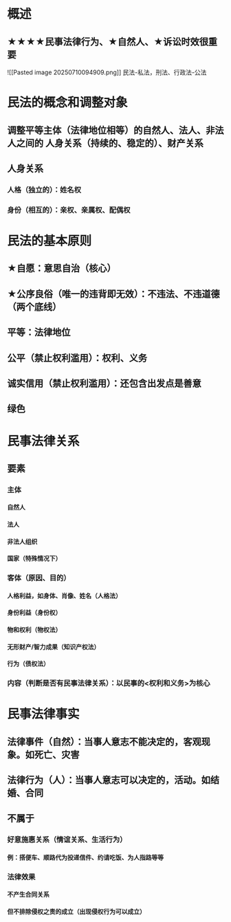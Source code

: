 # 概述
## ★★★★民事法律行为、★自然人、★诉讼时效很重要
![[Pasted image 20250710094909.png]]
民法-私法，刑法、行政法-公法
# 民法的概念和调整对象
## 调整平等主体（法律地位相等）的自然人、法人、非法人之间的 人身关系（持续的、稳定的）、财产关系
## 人身关系
### 人格（独立的）：姓名权
### 身份（相互的）：亲权、亲属权、配偶权
# 民法的基本原则
## ★自愿：意思自治（核心）
## ★公序良俗（唯一的违背即无效）：不违法、不违道德（两个底线）
## 平等：法律地位
## 公平（禁止权利滥用）：权利、义务
## 诚实信用（禁止权利滥用）：还包含出发点是善意
## 绿色
# 民事法律关系
## 要素
### 主体
#### 自然人
#### 法人
#### 非法人组织
#### 国家（特殊情况下）
### 客体（原因、目的）
#### 人格利益，如身体、肖像、姓名（人格法）
#### 身份利益（身份权）
#### 物和权利（物权法）
#### 无形财产/智力成果（知识产权法）
#### 行为（债权法）
### 内容（判断是否有民事法律关系）：以民事的<权利和义务>为核心
# 民事法律事实
## 法律事件（自然）：当事人意志不能决定的，客观现象。如死亡、灾害
## 法律行为（人）：当事人意志可以决定的，活动。如结婚、合同
## 不属于
### 好意施惠关系（情谊关系、生活行为）
#### 例：搭便车、顺路代为投递信件、约请吃饭、为人指路等等
### 法律效果
#### 不产生合同关系
#### 但不排除侵权之责的成立（出现侵权行为可以成立）
